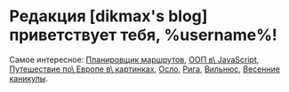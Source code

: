 # Редакция [dikmax's blog] приветствует тебя, %username%!

Самое интересное: [Планировщик маршрутов][route-planner], [ООП в\ JavaScript][oopjs], [Путешествие по\ Европе 
в\ картинках][eurotrip], [Осло][oslo],  [Рига][riga], [Вильнюс][vilnius], [Весенние каникулы][spring-break].

[eurotrip]: /post/eurotrip-2013/
[oopjs]: /post/oopjs-1/
[oslo]: /post/oslo/
[riga]: /post/riga/
[route-planner]: /route-planner/
[spring-break]: /post/spring-break-2014/
[vilnius]: /post/vilnius/
